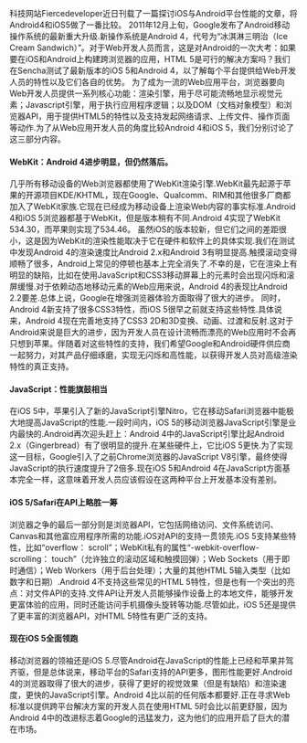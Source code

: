 科技网站Fiercedeveloper近日刊载了一篇探讨iOS与Android平台性能的文章，将Android4和iOS5做了一番比较。
2011年12月上旬，Google发布了Android移动操作系统的最新重大升级.新操作系统是Android 4，代号为“冰淇淋三明治（Ice Cream Sandwich）”。对于Web开发人员而言，这是对Android的一次大考：如果要在iOS和Android上构建跨浏览器的应用，HTML 5是可行的解决方案吗？我们在Sencha测试了最新版本的iOS 5和Android 4，以了解每个平台提供给Web开发人员的特性以及它们各自的优势。
为了成为一流的Web应用平台，浏览器要向Web开发人员提供一系列核心功能：渲染引擎，用于尽可能流畅地显示视觉元素；Javascript引擎，用于执行应用程序逻辑；以及DOM（文档对象模型）和浏览器API，用于提供HTML5的特性以及支持发起网络请求、上传文件、操作页面等动作.为了从Web应用开发人员的角度比较Android 4和iOS 5，我们分别讨论了这三部分内容。
#### WebKit：Android 4进步明显，但仍然落后。
几乎所有移动设备的Web浏览器都使用了WebKit渲染引擎.WebKit最先起源于苹果的开源项目KDE/KHTML，现在Google、Qualcomm、RIM和其他很多厂商都加入了WebKit家族.它现在已经成为移动设备上渲染Web内容的事实标准.Android 4和iOS 5浏览器都基于WebKit，但是版本稍有不同.Android 4实现了WebKit 534.30，而苹果则实现了534.46。
虽然iOS的版本较新，但它们之间的差距很小，这是因为WebKit的渲染性能取决于它在硬件和软件上的具体实现.我们在测试中发现Android 4的渲染速度比Android 2.x和Android 3有明显提高.触摸滚动变得顺畅了很多，Android上常见的停顿也基本上完全消失了.不幸的是，它在渲染上有明显的缺陷，比如在使用JavaScript和CSS3移动屏幕上的元素时会出现闪烁和滚屏缓慢.对于依赖动态地移动元素的Web应用来说，Android 4的表现比Android 2.2要差.总体上说，Google在增强浏览器体验方面取得了很大的进步。
同时，Android 4新支持了很多CSS3特性，而iOS 5很早之前就支持这些特性.具体说来，Android 4现在完善地支持了CSS3 2D和3D变换、动画、过渡和反射.这对于Android来说是巨大的进步，因为开发人员在设计流畅而漂亮的Web应用时不会再只想到苹果。伴随着对这些特性的支持，我们希望Google和Android硬件供应商一起努力，对其产品仔细琢磨，实现无闪烁和高性能，以获得开发人员对高级渲染特性的真正支持。
#### JavaScript：性能旗鼓相当
在iOS 5中，苹果引入了新的JavaScript引擎Nitro，它在移动Safari浏览器中能极大地提高JavaScript的性能.一段时间内，iOS 5的移动浏览器JavaScript引擎是业内最快的.Android再次迎头赶上：Android 4中的JavaScript引擎比起Android 2.x（Gingerbread）有了很明显的提升.在某些硬件上，它比iOS 5更快.为了实现这一目标，Google引入了之前Chrome浏览器的JavaScript V8引擎，最终使得JavaScript的执行速度提升了2倍多.现在iOS 5和Android 4在JavaScript方面基本完全一样，这意味着开发人员应该假设在这两种平台上开发基本没有差别。
#### iOS 5/Safari在API上略胜一筹
浏览器之争的最后一部分则是浏览器API，它包括网络访问、文件系统访问、Canvas和其他富应用程序所需的功能.iOS对API的支持一贯领先.iOS 5支持某些特性，比如“overflow： scroll”；WebKit私有的属性“-webkit-overflow-scrolling： touch”（允许独立的滚动区域和触摸回弹）；Web Sockets（用于即时通信）；Web Workers（用于后台处理）；大量的其他HTML 5输入类型（比如数字和日期）.Android 4不支持这些常见的HTML 5特性，但是也有一个突出的亮点：对文件API的支持.文件API让开发人员能够操作设备上的本地文件，能够开发更富体验的应用，同时还能访问手机摄像头旋转等功能.尽管如此，iOS 5还是提供了更丰富的浏览器API，对HTML 5特性有更广泛的支持。
#### 现在iOS 5全面领跑
移动浏览器的领袖还是iOS 5.尽管Android在JavaScript的性能上已经和苹果并驾齐驱，但是总体说来，移动平台的Safari支持的API更多，图形性能更好.Android 4的浏览器取得了很大的进步，获得了更好的视觉效果（但是有缺陷）和渲染速度，更快的JavaScript引擎。Android 4比以前的任何版本都要好.正在寻求Web标准以提供跨平台解决方案的开发人员在使用HTML 5时会比以前更舒服，因为Android 4中的改进标志着Google的迅猛发力，这为他们的应用开启了巨大的潜在市场。